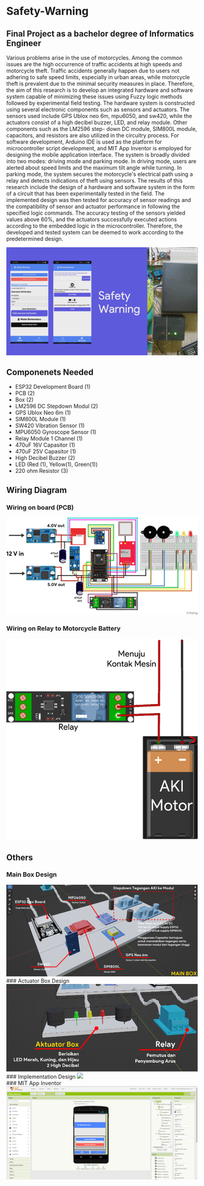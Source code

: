 # Safety-Warning
## Final Project as a bachelor degree of Informatics Engineer

Various problems arise in the use of motorcycles. Among the common issues are the
high occurrence of traffic accidents at high speeds and motorcycle theft. Traffic
accidents generally happen due to users not adhering to safe speed limits, especially
in urban areas, while motorcycle theft is prevalent due to the minimal security
measures in place. Therefore, the aim of this research is to develop an integrated
hardware and software system capable of minimizing these issues using Fuzzy logic
methods followed by experimental field testing. The hardware system is constructed
using several electronic components such as sensors and actuators. The sensors used
include GPS Ublox neo 6m, mpu6050, and sw420, while the actuators consist of a high
decibel buzzer, LED, and relay module. Other components such as the LM2596 step-
down DC module, SIM800L module, capacitors, and resistors are also utilized in the
circuitry process. For software development, Arduino IDE is used as the platform for
microcontroller script development, and MIT App Inventor is employed for designing
the mobile application interface. The system is broadly divided into two modes: driving
mode and parking mode. In driving mode, users are alerted about speed limits and the
maximum tilt angle while turning. In parking mode, the system secures the
motorcycle's electrical path using a relay and detects indications of theft using sensors.
The results of this research include the design of a hardware and software system in
the form of a circuit that has been experimentally tested in the field. The implemented
design was then tested for accuracy of sensor readings and the compatibility of sensor
and actuator performance in following the specified logic commands. The accuracy
testing of the sensors yielded values above 60%, and the actuators successfully
executed actions according to the embedded logic in the microcontroller. Therefore,
the developed and tested system can be deemed to work according to the
predetermined design.

<img src="./Others/Safety-Warning.png">

## Componenets Needed
* ESP32 Development Board (1) <br/>
* PCB (2) <br/>
* Box (2) <br/>
* LM2596 DC Stepdown Modul (2) <br/>
* GPS Ublox Neo 6m (1) <br/>
* SIM800L Module (1) <br/>
* SW420 Vibration Sensor (1) <br/>
* MPU6050 Gyroscope Sensor (1) <br/>
* Relay Module 1 Channel (1) <br/>
* 470uF 16V Capasitor (1) <br/>
* 470uF 25V Capasitor (1) <br/>
* High Decibel Buzzer (2) <br/>
* LED (Red (1), Yellow(1), Green(1)) <br/>
* 220 ohm Resistor (3) <br/>

## Wiring Diagram

### Wiring on board (PCB) <br/>
<img src="./Wiring/Safety_Warning_Wiring.png">

### Wiring on Relay to Motorcycle Battery <br/>
<img src="./Wiring/Relay_Wiring.png">

## Others
### Main Box Design
<img src="./Others/Main_Box_Design.PNG">
<br/>
### Actuator Box Design
<img src="./Others/Actuator_Box_Design.PNG">
<br/>
### Implementation Design
<img src="./Others/Impementation_Design.PNG">
<br/>
### MIT App Inventor
<img src="./Others/mit-app-inventor.PNG">

